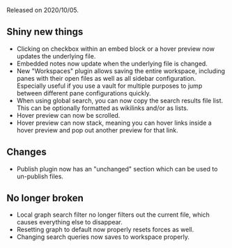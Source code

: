 Released on 2020/10/05.

## Shiny new things

- Clicking on checkbox within an embed block or a hover preview now updates the underlying file.
- Embedded notes now update when the underlying file is changed.
- New "Workspaces" plugin allows saving the entire workspace, including panes with their open files as well as all sidebar configuration. Especially useful if you use a vault for multiple purposes to jump between different pane configurations quickly.
- When using global search, you can now copy the search results file list. This can be optionally formatted as wikilinks and/or as lists.
- Hover preview can now be scrolled.
- Hover preview can now stack, meaning you can hover links inside a hover preview and pop out another preview for that link.

## Changes

- Publish plugin now has an "unchanged" section which can be used to un-publish files.

## No longer broken

- Local graph search filter no longer filters out the current file, which causes everything else to disappear.
- Resetting graph to default now properly resets forces as well.
- Changing search queries now saves to workspace properly.
